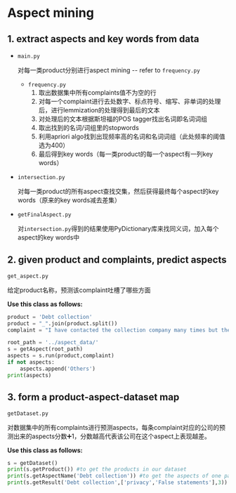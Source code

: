 # Aspect mining

## 1. extract aspects and key words from data

- `main.py`

  对每一类product分别进行aspect mining -- refer to `frequency.py`

  - `frequency.py`
    1. 取出数据集中所有complaints值不为空的行
    2. 对每一个complaint进行去处数字、标点符号、缩写、非单词的处理后，进行lemmization的处理得到最后的文本
    3. 对处理后的文本根据斯坦福的POS tagger找出名词即名词词组
    4. 取出找到的名词/词组里的stopwords
    5. 利用apriori algo找到出现频率高的名词和名词词组（此处频率的阈值选为400）
    6. 最后得到key words（每一类product的每一个aspect有一列key words）

- `intersection.py`

  对每一类product的所有aspect查找交集，然后获得最终每个aspect的key words（原来的key words减去差集）

- `getFinalAspect.py`

  对`intersection.py`得到的结果使用PyDictionary库来找同义词，加入每个aspect的key words中

## 2. given product and complaints, predict aspects

`get_aspect.py`

给定product名称，预测该complaint吐槽了哪些方面

**Use this class as follows:**

```python
product = 'Debt collection'
product = "_".join(product.split())
complaint = "I have contacted the collection company many times but they are failed to provide necessary documentation that will prove that this account is mine. Please remove this account on my credit report because it's affecting my credit score." 

root_path = '../aspect_data/'
s = getAspect(root_path)
aspects = s.run(product,complaint)
if not aspects:
	aspects.append('Others')
print(aspects)
```

## 3. form a product-aspect-dataset map

`getDataset.py`

对数据集中的所有complaints进行预测aspects，每条complaint对应的公司的预测出来的aspects分数➕1，分数越高代表该公司在这个aspect上表现越差。



**Use this class as follows:**

```python
s = getDataset()
print(s.getProduct()) #to get the products in our dataset
print(s.getAspectName('Debt collection')) #to get the aspects of one particular product
print(s.getResult('Debt collection',['privacy','False statements'],3)) #to get the 3(can be changed) best performing companies in specific Aspects of a specific Product
```

